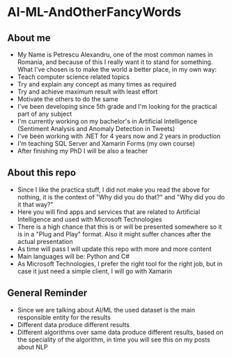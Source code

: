 
# AI-ML-AndOtherFancyWords

## About me
- My Name is Petrescu Alexandru, one of the most common names in Romania, and because of this I really want it to stand for something. What I've chosen is to make the world a better place, in my own way:
- Teach computer science related topics
- Try and explain any concept as many times as required
- Try and achieve maximum result with least effort
- Motivate the others to do the same
- I've been developing since 5th grade and I'm looking for the practical part of any subject
- I'm currently working on my bachelor's in Artificial Intelligence (Sentiment Analysis and Anomaly Detection in Tweets)
- I've been working with .NET for 4 years now and 2 years in production
- I'm teaching SQL Server and Xamarin Forms (my own course)
- After finishing my PhD I will be also a teacher
  

## About this repo
- Since I like the practica stuff, I did not make you read the above for nothing, it is the context of "Why did you do that?" and "Why did you do it that way?"
- Here you will find apps and services that are related to Artificial Intelligence and used with Microsoft Technologies
- There is a high chance that this is or will be presented somewhere so it is in a "Plug and Play" format. Also it might suffer chances after the actual presentation
- As time will pass I will update this repo with more and more content
- Main languages will be: Python and C#
- As Microsoft Technologies, I prefer the right tool for the right job, but in case it just need a simple client, I will go with Xamarin
    

## General Reminder
- Since we are talking about AI/ML the used dataset is the main responsible entity for the results
- Different data produce different results
- Different algorithms over same data produce different results, based on the speciality of the algorithm, in time you will see this on my posts about NLP